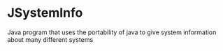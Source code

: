 # JSystemInfo
Java program that uses the portability of java to give system information about many different systems
